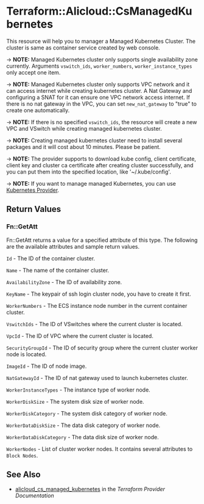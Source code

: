 # Terraform::Alicloud::CsManagedKubernetes

This resource will help you to manager a Managed Kubernetes Cluster. The cluster is same as container service created by web console.

-> **NOTE:** Managed Kubernetes cluster only supports single availability zone currently. Arguments `vswitch_ids`, `worker_numbers`, `worker_instance_types` only accept one item.

-> **NOTE:** Managed Kubernetes cluster only supports VPC network and it can access internet while creating kubernetes cluster.
A Nat Gateway and configuring a SNAT for it can ensure one VPC network access internet. If there is no nat gateway in the
VPC, you can set `new_nat_gateway` to "true" to create one automatically.

-> **NOTE:** If there is no specified `vswitch_ids`, the resource will create a new VPC and VSwitch while creating managed kubernetes cluster.

-> **NOTE:** Creating managed kubernetes cluster need to install several packages and it will cost about 10 minutes. Please be patient.

-> **NOTE:** The provider supports to download kube config, client certificate, client key and cluster ca certificate
after creating cluster successfully, and you can put them into the specified location, like '~/.kube/config'.

-> **NOTE:** If you want to manage managed Kubernetes, you can use [Kubernetes Provider](https://www.terraform.io/docs/providers/kubernetes/index.html).

## Return Values

### Fn::GetAtt

Fn::GetAtt returns a value for a specified attribute of this type. The following are the available attributes and sample return values.

`Id` - The ID of the container cluster.

`Name` - The name of the container cluster.

`AvailabilityZone` - The ID of availability zone.

`KeyName` - The keypair of ssh login cluster node, you have to create it first.

`WorkerNumbers` - The ECS instance node number in the current container cluster.

`VswitchIds` - The ID of VSwitches where the current cluster is located.

`VpcId` - The ID of VPC where the current cluster is located.

`SecurityGroupId` - The ID of security group where the current cluster worker node is located.

`ImageId` - The ID of node image.

`NatGatewayId` - The ID of nat gateway used to launch kubernetes cluster.

`WorkerInstanceTypes` - The instance type of worker node.

`WorkerDiskSize` - The system disk size of worker node.

`WorkerDiskCategory` - The system disk category of worker node.

`WorkerDataDiskSize` - The data disk category of worker node.

`WorkerDataDiskCategory` - The data disk size of worker node.

`WorkerNodes` - List of cluster worker nodes. It contains several attributes to `Block Nodes`.

## See Also

* [alicloud_cs_managed_kubernetes](https://www.terraform.io/docs/providers/alicloud/r/cs_managed_kubernetes.html) in the _Terraform Provider Documentation_
